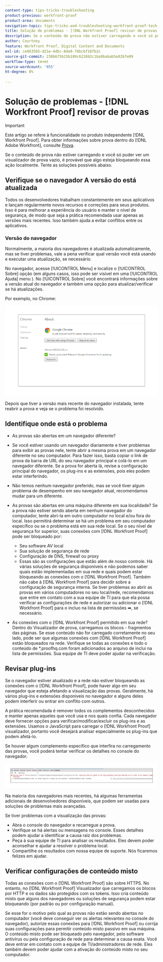 ```yaml
---
content-type: tips-tricks-troubleshooting
product-previous: workfront-proof
product-area: documents
navigation-topic: tips-tricks-and-troubleshooting-workfront-proof-tech-corner
title: Solução de problemas - [!DNL Workfront Proof] revisor de provas
description: Se o conteúdo de prova não estiver carregando e você só puder ver um visualizador de prova vazio, é provável que algo esteja bloqueando essa ação localmente.
author: Courtney
feature: Workfront Proof, Digital Content and Documents
exl-id: ce463565-d21e-4dbc-8de8-78bcbf16fb2c
source-git-commit: 238b675b15b189c622692c1ba9babab5e82bfe09
workflow-type: tm+mt
source-wordcount: '955'
ht-degree: 0%

---
```


# Solução de problemas - [!DNL Workfront Proof] revisor de provas

<!-- Audited: 01/2024 -->

>[!IMPORTANT]
>
>Este artigo se refere à funcionalidade no produto independente [!DNL Workfront Proof]. Para obter informações sobre prova dentro do [!DNL Adobe Workfront], consulte [Prova](../../../review-and-approve-work/proofing/proofing.md).

Se o conteúdo de prova não estiver carregando e você só puder ver um visualizador de prova vazio, é provável que algo esteja bloqueando essa ação localmente. Tente as soluções possíveis abaixo.

## Verifique se o navegador <!--and [!DNL Flash Player]--> A versão do está atualizada

Todos os desenvolvedores trabalham constantemente em seus aplicativos e lançam regularmente novos recursos e correções para seus produtos. Isso é para melhorar a experiência do usuário e manter o nível de segurança, de modo que seja a prática recomendada usar apenas as versões mais recentes. Isso também ajuda a evitar conflitos entre os aplicativos.

<!--
### [!DNL Flash Player] Plugin Version

To check your current [!DNL Flash Player] version visit the [[!DNL Adobe] website](http://www.adobe.com/software/flash/about/).

![ProofView_2.png](assets/proofview-2-350x199.png)

If your version number differs from the one listed for your platform go to the [[!DNL Flash Player] download page](http://get.adobe.com/flashplayer/otherversions/) and get the latest version.

Please note: we do recommend using the original [!DNL Adobe] plugin, so if your browser uses a built-in solution deactivate it and install the [!DNL Adobe] solution.
-->

### Versão do navegador

Normalmente, a maioria dos navegadores é atualizada automaticamente, mas se tiver problemas, vale a pena verificar qual versão você está usando e executar uma atualização, se necessário.

No navegador, acesse [!UICONTROL Menu] e localize o [!UICONTROL Sobre] opção (em alguns casos, isso pode ser visível em uma [!UICONTROL Ajuda] menu ). No [!UICONTROL Sobre] você encontrará informações sobre a versão atual do navegador e também uma opção para atualizar/verificar se há atualizações.

Por exemplo, no Chrome:

![Versão do navegador Chrome](assets/proofview-3.png)

Depois que tiver a versão mais recente do navegador instalada, tente reabrir a prova e veja se o problema foi resolvido.

<!--
## Ensure Your Local [!DNL Flash] Storage is Available

Our [!DNL Workfront Proof] Viewer is based on Flash, and we store some data about the proofs (i.e., comments, proof tiles, [!DNL Workfront Proof] Viewer settings) on your computer using [!DNL Flash Player]. If the [!DNL Workfront Proof] Viewer opens, but there is no content inside you will want to make sure that the Flash Storage is available on your machine and that [!DNL Workfront Proof] is allowed to use it.

If there is some storage allocated, but you're working with the bigger proofs with multiple pages and comments try to increase the [!DNL Flash] Storage and re-load your proof.

Please see [Problems With Viewing Proofs - [!DNL Flash] Shared Objects Explained](../../../workfront-proof/wp-tech-corner/troubleshooting/view-proof-flash-shared-object.md) for the detailed instructions.
-->

## Identifique onde está o problema

* As provas são abertas em um navegador diferente?
* Se você estiver usando um navegador diariamente e tiver problemas para exibir as provas nele, tente abrir a mesma prova em um navegador diferente no seu computador. Para fazer isso, basta copiar o link de prova da barra de URL do seu navegador principal e colá-lo em um navegador diferente. Se a prova for aberta lá, revise a configuração principal do navegador, os plug-ins e as extensões, pois eles podem estar interferindo.
* Não temos nenhum navegador preferido, mas se você tiver algum problema de desempenho em seu navegador atual, recomendamos mudar para um diferente.
* As provas são abertas em uma máquina diferente em sua localidade?
Se a prova não estiver sendo aberta em nenhum navegador do computador, tente abri-la em outro computador no local e/ou fora do local. Isso permitirá determinar se há um problema em seu computador específico ou se o problema está em sua rede local.
Se o seu nível de segurança for superior, suas conexões com [!DNL Workfront Proof] pode ser bloqueado por:

   * Seu software AV local
   * Sua solução de segurança de rede
   * Configuração de DNS, firewall ou proxy
   * Essas são as configurações que estão além de nosso controle. Há várias soluções de segurança disponíveis e não podemos saber quais estão implementadas em sua rede e quais podem estar bloqueando as conexões com o [!DNL Workfront Proof]. Também não cabe à [!DNL Workfront Proof] para decidir sobre a configuração de segurança interna. Se tiver problemas ao abrir as provas em vários computadores no seu local/rede, recomendamos que entre em contato com a sua equipe de TI para que ela possa verificar as configurações de rede e autorizar ou adicionar o [!DNL Workfront Proof] para o incluo na lista de permissões ➡, se necessário.

* As conexões com o [!DNL Workfront Proof] permitido em sua rede?
Dentro do Visualizador de prova, carregamos os blocos - fragmentos das páginas. Se esse conteúdo não for carregado corretamente no seu lado, pode ser que algumas conexões com [!DNL Workfront Proof] estão bloqueados na rede. Verifique se todas as conexões e todo o conteúdo de *.proofhq.com foram adicionados ao arquivo de inclui na lista de permissões. Sua equipe de TI deve poder ajudar na verificação.

## Revisar plug-ins

Se o navegador estiver atualizado e a rede não estiver bloqueando as conexões com o [!DNL Workfront Proof], pode haver algo em seu navegador que esteja afetando a visualização das provas. Geralmente, há vários plug-ins e extensões disponíveis no navegador e alguns deles podem interferir ou entrar em conflito com outros.

A prática recomendada é remover todos os complementos desconhecidos e manter apenas aqueles que você usa e nos quais confia. Cada navegador deve fornecer opções para verificar/modificar/excluir os plug-ins e as extensões. Usamos o JavaScript para carregar o [!DNL Workfront Proof] visualizador, portanto você desejará analisar especialmente os plug-ins que podem afetá-lo.

Se houver algum complemento específico que interfira no carregamento das provas, você poderá tentar verificar os detalhes no console do navegador.

![Console do navegador](assets/proofview-4.png)

Na maioria dos navegadores mais recentes, há algumas ferramentas adicionais de desenvolvedores disponíveis, que podem ser usadas para soluções de problemas mais avançadas.

Se tiver problemas com a visualização das provas:

* Abra o console do navegador e recarregue a prova.
* Verifique se há alertas ou mensagens no console. Esses detalhes podem ajudar a identificar a causa raiz dos problemas.
* Peça à sua equipe de TI para analisar os resultados. Eles devem poder aconselhar e ajudar a resolver o problema local.
* Compartilhe os resultados com nossa equipe de suporte. Nós ficaremos felizes em ajudar.

## Verificar configurações de conteúdo misto

Todas as conexões com o [!DNL Workfront Proof] são sobre HTTPS. No entanto, no [!DNL Workfront Proof] Visualizador que carregamos os blocos por HTTP e os dados são protegidos com os tokens. Isso cria conteúdo misto que alguns dos navegadores ou soluções de segurança podem estar bloqueando (por padrão ou por configuração manual).

Se esse for o motivo pelo qual as provas não estão sendo abertas no computador (você deve conseguir ver os alertas relevantes no console do navegador), autorize essas conexões para [!DNL Workfront Proof] ou corrija suas configurações para permitir conteúdo misto passivo em sua máquina. O conteúdo misto pode ser bloqueado pelo navegador, pelo software antivírus ou pela configuração de rede para determinar a causa exata. Você deve entrar em contato com a equipe de TI/administradores de rede. Eles também devem poder ajudar com a ativação do conteúdo misto no seu computador.


